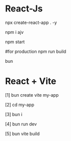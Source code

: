 # React-Js

npx create-react-app . -y

npm i ajv

npm start

#for production
npm run build



bun

# React + Vite

[1] bun create vite my-app

[2] cd my-app

[3] bun i

[4] bun run dev

[5] bun vite build
